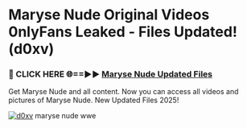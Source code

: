 # Maryse Nude Original Videos 0nlyFans Leaked - Files Updated! (d0xv)

<h3>🔴 CLICK HERE 🌐==►► <a href="https://tinyurl.com/yc6ubb5a" rel="nofollow">Maryse Nude Updated Files</a></h3>

Get Maryse Nude and all content. Now you can access all videos and pictures of Maryse Nude. New Updated Files 2025!

[![d0xv](https://i.imgur.com/7eu0CRL.gif)](https://tinyurl.com/yc6ubb5a)
maryse nude wwe